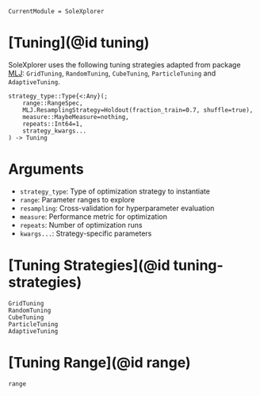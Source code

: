 ```@meta
CurrentModule = SoleXplorer
```

# [Tuning](@id tuning)

SoleXplorer uses the following tuning strategies adapted from package [MLJ](https://juliaai.github.io/MLJ.jl/stable/): `GridTuning`, `RandomTuning`, `CubeTuning`, `ParticleTuning` and `AdaptiveTuning`.

```
strategy_type::Type{<:Any}(;
    range::RangeSpec,
    MLJ.ResamplingStrategy=Holdout(fraction_train=0.7, shuffle=true),
    measure::MaybeMeasure=nothing,
    repeats::Int64=1,
    strategy_kwargs...
) -> Tuning
```

# Arguments
- `strategy_type`: Type of optimization strategy to instantiate
- `range`: Parameter ranges to explore
- `resampling`: Cross-validation for hyperparameter evaluation
- `measure`: Performance metric for optimization  
- `repeats`: Number of optimization runs
- `kwargs...`: Strategy-specific parameters

# [Tuning Strategies](@id tuning-strategies)
```@docs
GridTuning
RandomTuning
CubeTuning
ParticleTuning
AdaptiveTuning
```

# [Tuning Range](@id range)

```@docs
range
```